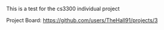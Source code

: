 This is a test for the cs3300 individual project

Project Board:
https://github.com/users/TheHall91/projects/3
